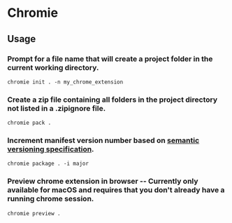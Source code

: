 # Chromie

## Usage
### Prompt for a file name that will create a project folder in the current working directory.
`chromie init . -n my_chrome_extension`

### Create a zip file containing all folders in the project directory not listed in a .zipignore file.
`chromie pack .`

### Increment manifest version number based on [semantic versioning specification](https://semver.org/).
`chromie package . -i major`

### Preview chrome extension in browser -- Currently only available for macOS and requires that you don't already have a running chrome session.
`chromie preview .`
